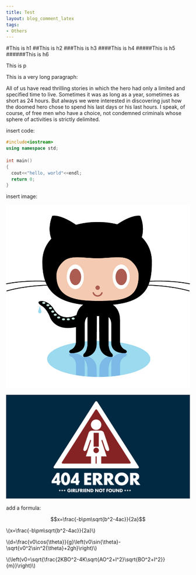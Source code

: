 ```yaml
---
title: Test
layout: blog_comment_latex
tags: 
- Others
---
```




#This is h1
##This is h2
###This is h3
####This is h4
#####This is h5
######This is h6

This is p

This is a very long paragraph:

  All of us have read thrilling stories in which the hero had only a limited and specified time to live. Sometimes it was as long as a year, sometimes as short as 24 hours. But always we were interested in discovering just how the doomed hero chose to spend his last days or his last hours. I speak, of course, of free men who have a choice, not condemned criminals whose sphere of activities is strictly delimited. 

insert code:

```cpp
#include<iostream>
using namespace std;

int main()
{
  cout<<"hello, world"<<endl;
  return 0;
}
```

insert image:

![](/img/Octocat.jpg)

![](/img/404.jpg)

add a formula:

$$x=\frac{-b\pm\sqrt{b^2-4ac}}{2a}$$

\\(x=\frac{-b\pm\sqrt{b^2-4ac}}{2a}\\)

\\(d=\frac{v0\cos{\theta}}{g}\left(v0\sin{\theta}-\sqrt{v0^2\sin^2{\theta}+2gh}\right)\\)

\\(\left(v0=\sqrt{\frac{2KBO^2-4K\sqrt{AO^2+l^2}\sqrt{BO^2+l^2}}{m}}\right)\\)


